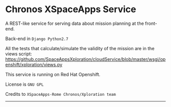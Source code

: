Chronos XSpaceApps Service
==========================

A REST-like service for serving data about mission planning at the front-end.

Back-end in `Django Python2.7`

All the tests that calculate/simulate the validity of the mission are in the views script:
https://github.com/SpaceAppsXploration/cloudService/blob/master/wsgi/openshift/xploration/views.py


This service is running on Red Hat Openshift.

License is `GNU GPL`

Credits to `XSpaceApps-Rome Chronos/Xploration team`

---


